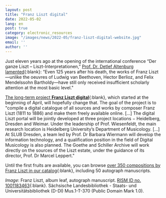 ```yaml
---
layout: post
title: "Franz Liszt digital"
date: 2022-05-02
lang: en
post: true
category: electronic_resources
image: "/images/news/2022-05/franz-liszt-digital-website.jpg"
email: ''
author: ''
---
```


Just eleven years ago at the opening of the international conference “Der ganze Liszt – Liszt-Interpretationen,” [Prof. Dr. Detlef Altenburg lamented](https://deutsche-liszt-gesellschaft.de/archiv/aufsaetze-zu-liszt/111-der-ganze-liszt?showall=1){:blank}: “Even 125 years after his death, the works of Franz Liszt—unlike the oeuvres of Ludwig van Beethoven, Hector Berlioz, and Felix Mendelssohn Bartholdy—have still only received insufficient scholarly attention at the most basic level."

[The long-term project **Franz Liszt digital**](https://www.uni-heidelberg.de/en/newsroom/franz-liszt-digital){:blank}, which started at the beginning of April, will hopefully change that. The goal of the project is to "compile a digital catalogue of all sources and works by composer Franz Liszt (1811 to 1886) and make them freely available online. [...] The digital Liszt portal will be jointly developed at three project locations − Heidelberg, Dresden and Weimar. Under the leadership of Prof. Wiesenfeldt, the main research location is Heidelberg University’s Department of Musicology. [...] At SLUB Dresden, a team led by Prof. Dr Barbara Wiermann will develop the information technology, and a qualification position in the field of Digital Musicology is also planned. The Goethe and Schiller Archive will work directly on the sources of the Liszt estate, under the guidance of its director, Prof. Dr Marcel Leppert."

Until the first fruits are available, you can browse [over 350 compositions by Franz Liszt in our catalog](https://opac.rism.info/search?View=rism&author=Liszt,%20Franz){:blank}, including 50 autograph manuscripts.

_Image_: Franz Liszt, album leaf, autograph manuscript. [RISM ID no. 1001183463](https://opac.rism.info/search?id=1001183463&View=rism){:blank}. Sächsische Landesbibliothek - Staats- und Universitätsbibliothek (D-Dl) Mus.1-T-370 (Public Domain Mark 1.0).
